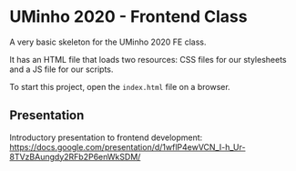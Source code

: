 # UMinho 2020 - Frontend Class

A very basic skeleton for the UMinho 2020 FE class.

It has an HTML file that loads two resources: CSS files for our stylesheets and a JS file for our scripts.

To start this project, open the `index.html` file on a browser.

## Presentation

Introductory presentation to frontend development: https://docs.google.com/presentation/d/1wflP4ewVCN_I-h_Ur-8TVzBAungdy2RFb2P6enWkSDM/
